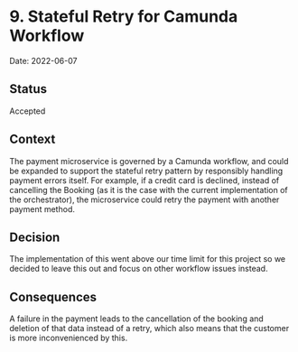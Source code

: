 # 9. Stateful Retry for Camunda Workflow

Date: 2022-06-07

## Status

Accepted

## Context

The payment microservice is governed by a Camunda workflow, and could be expanded to support the stateful retry pattern by responsibly handling payment errors itself. For example, if a credit card is declined, instead of cancelling the Booking (as it is the case with the current implementation of the orchestrator), the microservice could retry the payment with another payment method.

## Decision

The implementation of this went above our time limit for this project so we decided to leave this out and focus on other workflow issues instead.

## Consequences

A failure in the payment leads to the cancellation of the booking and deletion of that data instead of a retry, which also means that the customer is more inconvenienced by this.
